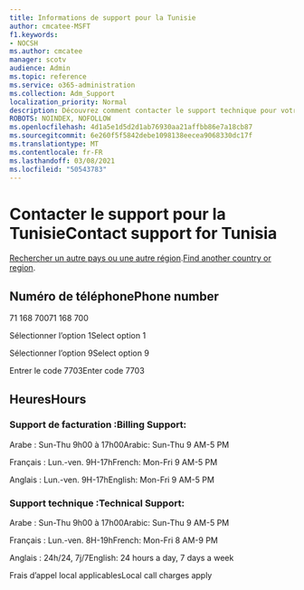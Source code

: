 ```yaml
---
title: Informations de support pour la Tunisie
author: cmcatee-MSFT
f1.keywords:
- NOCSH
ms.author: cmcatee
manager: scotv
audience: Admin
ms.topic: reference
ms.service: o365-administration
ms.collection: Adm_Support
localization_priority: Normal
description: Découvrez comment contacter le support technique pour votre pays ou région.
ROBOTS: NOINDEX, NOFOLLOW
ms.openlocfilehash: 4d1a5e1d5d2d1ab76930aa21affbb86e7a18cb87
ms.sourcegitcommit: 6e260f5f5842debe1098138eecea9068330dc17f
ms.translationtype: MT
ms.contentlocale: fr-FR
ms.lasthandoff: 03/08/2021
ms.locfileid: "50543783"
---
```

# <a name="contact-support-for-tunisia"></a><span data-ttu-id="d9c5e-103">Contacter le support pour la Tunisie</span><span class="sxs-lookup"><span data-stu-id="d9c5e-103">Contact support for Tunisia</span></span>

<span data-ttu-id="d9c5e-104">[Rechercher un autre pays ou une autre région](../contact-support-for-business-products.md).</span><span class="sxs-lookup"><span data-stu-id="d9c5e-104">[Find another country or region](../contact-support-for-business-products.md).</span></span>

## <a name="phone-number"></a><span data-ttu-id="d9c5e-105">Numéro de téléphone</span><span class="sxs-lookup"><span data-stu-id="d9c5e-105">Phone number</span></span>
<span data-ttu-id="d9c5e-106">71 168 700</span><span class="sxs-lookup"><span data-stu-id="d9c5e-106">71 168 700</span></span>

<span data-ttu-id="d9c5e-107">Sélectionner l’option 1</span><span class="sxs-lookup"><span data-stu-id="d9c5e-107">Select option 1</span></span>

<span data-ttu-id="d9c5e-108">Sélectionner l’option 9</span><span class="sxs-lookup"><span data-stu-id="d9c5e-108">Select option 9</span></span>

<span data-ttu-id="d9c5e-109">Entrer le code 7703</span><span class="sxs-lookup"><span data-stu-id="d9c5e-109">Enter code 7703</span></span>

## <a name="hours"></a><span data-ttu-id="d9c5e-110">Heures</span><span class="sxs-lookup"><span data-stu-id="d9c5e-110">Hours</span></span>
### <a name="billing-support"></a><span data-ttu-id="d9c5e-111">Support de facturation :</span><span class="sxs-lookup"><span data-stu-id="d9c5e-111">Billing Support:</span></span>

<span data-ttu-id="d9c5e-112">Arabe : Sun-Thu 9h00 à 17h00</span><span class="sxs-lookup"><span data-stu-id="d9c5e-112">Arabic: Sun-Thu 9 AM-5 PM</span></span>

<span data-ttu-id="d9c5e-113">Français : Lun.-ven. 9H-17h</span><span class="sxs-lookup"><span data-stu-id="d9c5e-113">French: Mon-Fri 9 AM-5 PM</span></span>

<span data-ttu-id="d9c5e-114">Anglais : Lun.-ven. 9H-17h</span><span class="sxs-lookup"><span data-stu-id="d9c5e-114">English: Mon-Fri 9 AM-5 PM</span></span>

### <a name="technical-support"></a><span data-ttu-id="d9c5e-115">Support technique :</span><span class="sxs-lookup"><span data-stu-id="d9c5e-115">Technical Support:</span></span>

<span data-ttu-id="d9c5e-116">Arabe : Sun-Thu 9h00 à 17h00</span><span class="sxs-lookup"><span data-stu-id="d9c5e-116">Arabic: Sun-Thu 9 AM-5 PM</span></span>

<span data-ttu-id="d9c5e-117">Français : Lun.-ven. 8H-19h</span><span class="sxs-lookup"><span data-stu-id="d9c5e-117">French: Mon-Fri 8 AM-9 PM</span></span>

<span data-ttu-id="d9c5e-118">Anglais : 24h/24, 7j/7</span><span class="sxs-lookup"><span data-stu-id="d9c5e-118">English: 24 hours a day, 7 days a week</span></span>

<span data-ttu-id="d9c5e-119">Frais d’appel local applicables</span><span class="sxs-lookup"><span data-stu-id="d9c5e-119">Local call charges apply</span></span>
